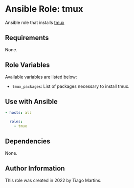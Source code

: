 # Ansible Role: tmux

Ansible role that installs [tmux](https://github.com/tmux/tmux)

## Requirements

None.

## Role Variables

Available variables are listed below:

- `tmux_packages`: List of packages necessary to install tmux.

## Use with Ansible

```yaml
- hosts: all

  roles:
    - tmux
```

## Dependencies

None.

## Author Information

This role was created in 2022 by Tiago Martins.
